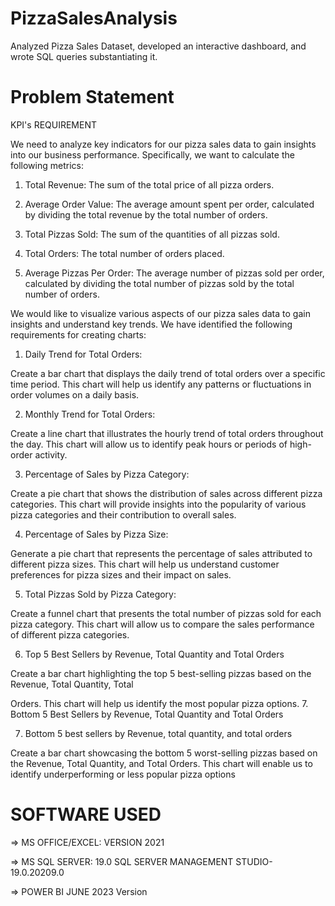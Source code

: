 # PizzaSalesAnalysis
Analyzed Pizza Sales Dataset, developed an interactive dashboard, and wrote SQL queries substantiating it. 

# Problem Statement

KPI's REQUIREMENT

We need to analyze key indicators for our pizza sales data to gain insights into our business performance. Specifically, we want to calculate the following metrics:

1. Total Revenue: The sum of the total price of all pizza orders.

2. Average Order Value: The average amount spent per order, calculated by dividing the total revenue by the total number of orders.

3. Total Pizzas Sold: The sum of the quantities of all pizzas sold.

4. Total Orders: The total number of orders placed.

5. Average Pizzas Per Order: The average number of pizzas sold per order, calculated by dividing the total number of pizzas sold by the total number of orders.

We would like to visualize various aspects of our pizza sales data to gain insights and understand key trends. We have identified the following requirements for creating charts:

1. Daily Trend for Total Orders:

Create a bar chart that displays the daily trend of total orders over a specific time period. This chart will help us identify any patterns or fluctuations in order volumes on a daily basis.

2. Monthly Trend for Total Orders:

Create a line chart that illustrates the hourly trend of total orders throughout the day. This chart will allow us to identify peak hours or periods of high-order activity.

3. Percentage of Sales by Pizza Category:

Create a pie chart that shows the distribution of sales across different pizza categories. This chart will provide insights into the popularity of various pizza categories and their contribution to overall sales.

4. Percentage of Sales by Pizza Size:

Generate a pie chart that represents the percentage of sales attributed to different pizza sizes. This chart will help us understand customer preferences for pizza sizes and their impact on sales.

5. Total Pizzas Sold by Pizza Category:

Create a funnel chart that presents the total number of pizzas sold for each pizza category. This chart will allow us to compare the sales performance of different pizza categories.

6. Top 5 Best Sellers by Revenue, Total Quantity and Total Orders

Create a bar chart highlighting the top 5 best-selling pizzas based on the Revenue, Total Quantity, Total

Orders. This chart will help us identify the most popular pizza options. 7. Bottom 5 Best Sellers by Revenue, Total Quantity and Total Orders

7. Bottom 5 best sellers by Revenue, total quantity, and total orders

Create a bar chart showcasing the bottom 5 worst-selling pizzas based on the Revenue, Total Quantity, and Total Orders. This chart will enable us to identify underperforming or less popular pizza options


# SOFTWARE USED

=> MS OFFICE/EXCEL: VERSION 2021

=> MS SQL SERVER: 19.0 SQL SERVER MANAGEMENT STUDIO-19.0.20209.0

=> POWER BI JUNE 2023 Version
